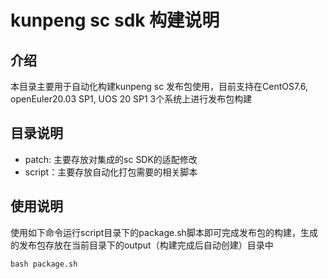 # **kunpeng sc sdk 构建说明**

## 介绍
本目录主要用于自动化构建kunpeng sc 发布包使用，目前支持在CentOS7.6, openEuler20.03 SP1, UOS 20 SP1 3个系统上进行发布包构建

## 目录说明
- patch: 主要存放对集成的sc SDK的适配修改
- script：主要存放自动化打包需要的相关脚本

## 使用说明
使用如下命令运行script目录下的package.sh脚本即可完成发布包的构建，生成的发布包存放在当前目录下的output（构建完成后自动创建）目录中
~~~
bash package.sh
~~~